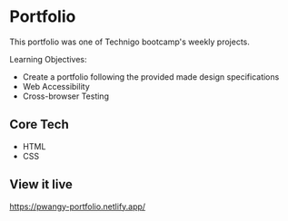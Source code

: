 # Portfolio
This portfolio was one of Technigo bootcamp's weekly projects.


Learning Objectives:
- Create a portfolio following the provided made design specifications
- Web Accessibility
- Cross-browser Testing


## Core Tech
- HTML
- CSS



## View it live
https://pwangy-portfolio.netlify.app/